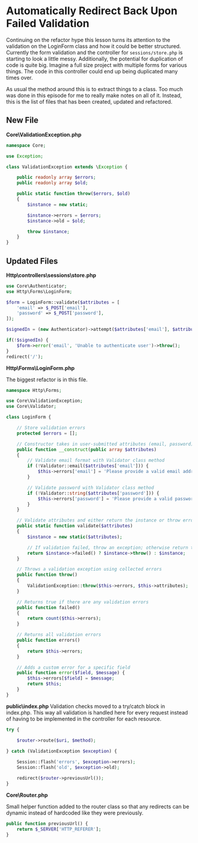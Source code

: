 # Automatically Redirect Back Upon Failed Validation
Continuing on the refactor hype this lesson turns its attention to the validation on the LoginForm class and how it could be better structured. Currently the form validation and the controller for `sessions/store.php` is starting to look a little messy. Additionally, the potential for duplication of code is quite big. Imagine a full size project with multiple forms for various things. The code in this controller could end up being duplicated many times over.

As usual the method around this is to extract things to a class. Too much was done in this episode for me to really make notes on all of it. Instead, this is the list of files that has been created, updated and refactored. 

## New File
**Core\ValidationException.php**

```php
namespace Core;

use Exception;

class ValidationException extends \Exception {

    public readonly array $errors;
    public readonly array $old;

    public static function throw($errors, $old)
    {
        $instance = new static;

        $instance->errors = $errors;
        $instance->old = $old;

        throw $instance;
    }
}
```

## Updated Files
**Http\controllers\sessions\store.php**
```php
use Core\Authenticator;
use Http\Forms\LoginForm;

$form = LoginForm::validate($attributes = [
    'email' => $_POST['email'],
    'password' => $_POST['password'],
]);

$signedIn = (new Authenticator)->attempt($attributes['email'], $attributes['password']);

if(!$signedIn) {
    $form->error('email', 'Unable to authenticate user')->throw();
}
redirect('/');
```
**Http\Forms\LoginForm.php**

The biggest refactor is in this file. 
```php
namespace Http\Forms;

use Core\ValidationException;
use Core\Validator;

class LoginForm {

    // Store validation errors
    protected $errors = [];

    // Constructor takes in user-submitted attributes (email, password)
    public function __construct(public array $attributes)
    {
        // Validate email format with Validator class method
        if (!Validator::email($attributes['email'])) {
            $this->errors['email'] = 'Please provide a valid email address.';
        }

        // Validate password with Validator class method
        if (!Validator::string($attributes['password'])) {
            $this->errors['password'] = 'Please provide a valid password.';
        }
    }

    // Validate attributes and either return the instance or throw errors
    public static function validate($attributes)
    {
        $instance = new static($attributes);

        // If validation failed, throw an exception; otherwise return the instance
        return $instance->failed() ? $instance->throw() : $instance;
    }

    // Throws a validation exception using collected errors
    public function throw()
    {
        ValidationException::throw($this->errors, $this->attributes);
    }

    // Returns true if there are any validation errors
    public function failed()
    {
        return count($this->errors);
    }

    // Returns all validation errors
    public function errors()
    {
        return $this->errors;
    }

    // Adds a custom error for a specific field
    public function error($field, $message) {
        $this->errors[$field] = $message;
        return $this;
    }
}
```
**public\index.php**
Validation checks moved to a try/catch block in index.php. This way all validation is handled here for every request instead of having to be implemented in the controller for each resource. 

```php
try {

    $router->route($uri, $method);

} catch (ValidationException $exception) {
    
    Session::flash('errors', $exception->errors);
    Session::flash('old', $exception->old);

    redirect($router->previousUrl());
}
```
**Core\Router.php**

Small helper function added to the router class so that any redirects can be dynamic instead of hardcoded like they were previously.
```php
public function previousUrl() {
    return $_SERVER['HTTP_REFERER'];
}
```